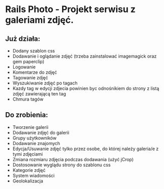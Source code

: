 # Rails Photo - Projekt serwisu z galeriami zdjęć.

## Już działa:

* Dodany szablon css
* Dodawanie i oglądanie zdjęć (trzeba zainstalować imagemagick oraz gem paperclip)
* Logowanie
* Komentarze do zdjęć
* Tagowanie zdjęć
* Wyszukiwanie zdjęć po tagach
* Kazdy tag w edycji zdjecia powinien byc odnośnikiem do strony z listą zdjęć zawierającą ten tag
* Chmura tagów

## Do zrobienia:

* Tworzenie galerii
* Dodawanie zdjęć do galerii
* Grupy użytkowników
* Dodawanie znajomych
* Edycja/Usuwanie zdjęć tylko przez osobe, do której należy galeria/e z tymi zdjęciami
* Zmiana rozmiaru zdjęcia podczas dodawania (użyć jCrop)
* Dostosowanie wyglądu strony do szablonu css
* Kategorie zdjęć
* System wiadomości
* Geolokalizacja
